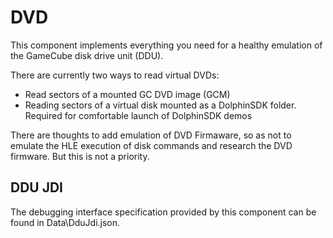# DVD

This component implements everything you need for a healthy emulation of the GameCube disk drive unit (DDU).

There are currently two ways to read virtual DVDs:
- Read sectors of a mounted GC DVD image (GCM)
- Reading sectors of a virtual disk mounted as a DolphinSDK folder. Required for comfortable launch of DolphinSDK demos

There are thoughts to add emulation of DVD Firmaware, so as not to emulate the HLE execution of disk commands and research the DVD firmware. But this is not a priority.

## DDU JDI

The debugging interface specification provided by this component can be found in Data\\DduJdi.json.
